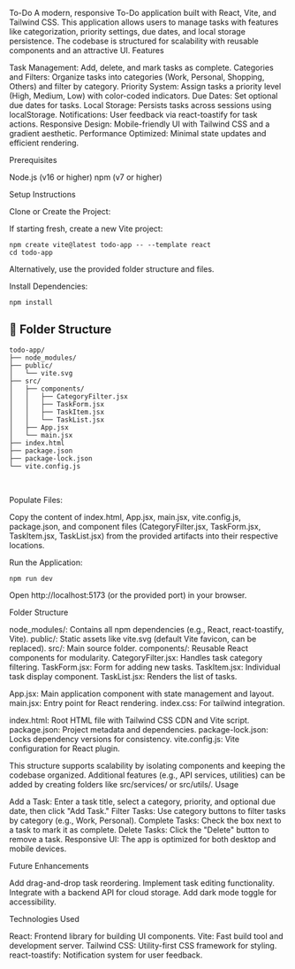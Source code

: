 To-Do
A modern, responsive To-Do application built with React, Vite, and Tailwind CSS. This application allows users to manage tasks with features like categorization, priority settings, due dates, and local storage persistence. The codebase is structured for scalability with reusable components and an attractive UI.
Features

Task Management: Add, delete, and mark tasks as complete.
Categories and Filters: Organize tasks into categories (Work, Personal, Shopping, Others) and filter by category.
Priority System: Assign tasks a priority level (High, Medium, Low) with color-coded indicators.
Due Dates: Set optional due dates for tasks.
Local Storage: Persists tasks across sessions using localStorage.
Notifications: User feedback via react-toastify for task actions.
Responsive Design: Mobile-friendly UI with Tailwind CSS and a gradient aesthetic.
Performance Optimized: Minimal state updates and efficient rendering.

Prerequisites

Node.js (v16 or higher)
npm (v7 or higher)

Setup Instructions

Clone or Create the Project:

If starting fresh, create a new Vite project:
```plaintext
npm create vite@latest todo-app -- --template react
cd todo-app
```

Alternatively, use the provided folder structure and files.


Install Dependencies:
```plaintext
npm install
```

## 📁 Folder Structure
```plaintext
todo-app/
├── node_modules/
├── public/
│   └── vite.svg
├── src/
│   ├── components/
│   │   ├── CategoryFilter.jsx
│   │   ├── TaskForm.jsx
│   │   ├── TaskItem.jsx
│   │   └── TaskList.jsx
│   ├── App.jsx
│   └── main.jsx
├── index.html
├── package.json
├── package-lock.json
└── vite.config.js
```
<br/>

Populate Files:

Copy the content of index.html, App.jsx, main.jsx, vite.config.js, package.json, and component files (CategoryFilter.jsx, TaskForm.jsx, TaskItem.jsx, TaskList.jsx) from the provided artifacts into their respective locations.


Run the Application:
```plaintext
npm run dev
```

Open http://localhost:5173 (or the provided port) in your browser.


Folder Structure

node_modules/: Contains all npm dependencies (e.g., React, react-toastify, Vite).
public/: Static assets like vite.svg (default Vite favicon, can be replaced).
src/: Main source folder.
components/: Reusable React components for modularity.
CategoryFilter.jsx: Handles task category filtering.
TaskForm.jsx: Form for adding new tasks.
TaskItem.jsx: Individual task display component.
TaskList.jsx: Renders the list of tasks.


App.jsx: Main application component with state management and layout.
main.jsx: Entry point for React rendering.
index.css: For tailwind integration.


index.html: Root HTML file with Tailwind CSS CDN and Vite script.
package.json: Project metadata and dependencies.
package-lock.json: Locks dependency versions for consistency.
vite.config.js: Vite configuration for React plugin.

This structure supports scalability by isolating components and keeping the codebase organized. Additional features (e.g., API services, utilities) can be added by creating folders like src/services/ or src/utils/.
Usage

Add a Task: Enter a task title, select a category, priority, and optional due date, then click "Add Task."
Filter Tasks: Use category buttons to filter tasks by category (e.g., Work, Personal).
Complete Tasks: Check the box next to a task to mark it as complete.
Delete Tasks: Click the "Delete" button to remove a task.
Responsive UI: The app is optimized for both desktop and mobile devices.

Future Enhancements

Add drag-and-drop task reordering.
Implement task editing functionality.
Integrate with a backend API for cloud storage.
Add dark mode toggle for accessibility.

Technologies Used

React: Frontend library for building UI components.
Vite: Fast build tool and development server.
Tailwind CSS: Utility-first CSS framework for styling.
react-toastify: Notification system for user feedback.